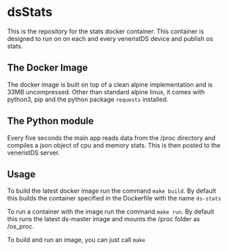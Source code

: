 # dsStats
This is the repository for the stats docker container. This container is designed to run on on each and every veneristDS device and publish os stats. 

## The Docker Image
The docker image is built on top of a clean alpine implementation and is 33MB uncompressed. Other than standard alpine linux, it comes with python3, pip and the python package ```requests``` installed.

## The Python module
Every five seconds the main app reads data from the /proc directory and compiles a json object of cpu and memory stats. This is then posted to the veneristDS server.

## Usage
To build the latest docker image run the command ```make build```. By default this builds the container specified in the Dockerfile with the name ```ds-stats```

To run a container with the image run the command ```make run```. By default this runs the latest ds-master image and mounts the /proc folder as /os_proc.

To build and run an image, you can just call ```make```
